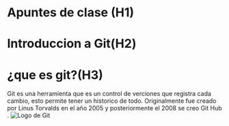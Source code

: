 # Apuntes de clase (H1)
# Introduccion a Git(H2)
# ¿que es git?(H3)
Git es una herramienta que es un control de verciones  que registra cada cambio, esto permite tener un historico de todo.
Originalmente fue creado por Linus Torvalds en el año 2005 y posteriormente el 2008 se creo Git Hub .
![Logo de Git](https://upload.wikimedia.org/wikipedia/commons/e/e0/Git-logo.svg)
